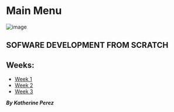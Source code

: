 # Main Menu 

![image](https://user-images.githubusercontent.com/86013814/166605776-68c2b754-9143-485d-8bb4-6645c10316d0.png)

## SOFWARE DEVELOPMENT FROM SCRATCH

## Weeks:

- [Week 1](https://github.com/kathe92/core-code-from-scratch-readme/blob/main/WEEK-1/menu.md)
- [Week 2](https://github.com/kathe92/core-code-from-scratch-readme/blob/main/WEEK-2/menu.md)
- [Week 3](https://github.com/kathe92/core-code-from-scratch-readme/blob/main/WEEK-3/menu.md)

***By Katherine Perez***
